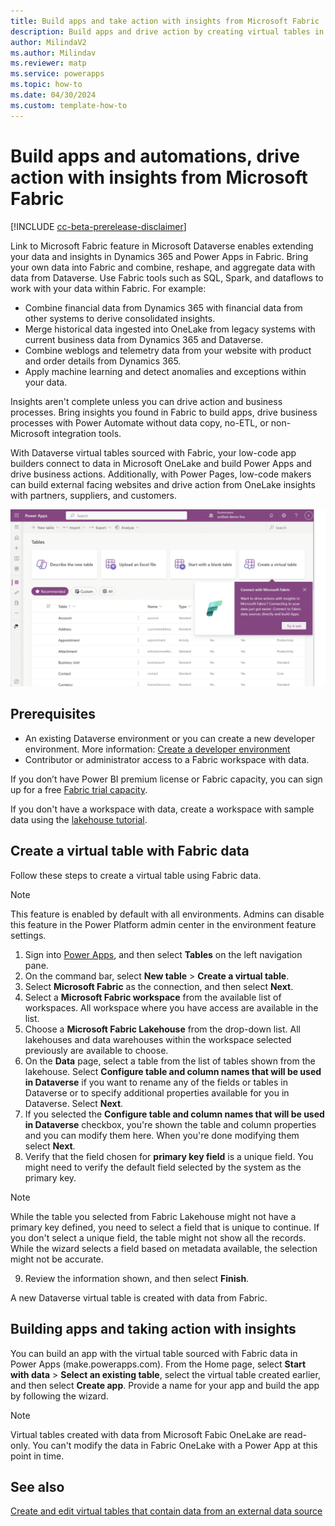 ```yaml
---
title: Build apps and take action with insights from Microsoft Fabric
description: Build apps and drive action by creating virtual tables in Microsoft Dataverse with insights from Microsoft Fabric.
author: MilindaV2
ms.author: Milindav
ms.reviewer: matp
ms.service: powerapps
ms.topic: how-to
ms.date: 04/30/2024
ms.custom: template-how-to
---
```

# Build apps and automations, drive action with insights from Microsoft Fabric 

[!INCLUDE [cc-beta-prerelease-disclaimer](../../includes/cc-beta-prerelease-disclaimer.md)]

Link to Microsoft Fabric feature in Microsoft Dataverse enables extending your data and insights in Dynamics 365 and Power Apps in Fabric. Bring your own data into Fabric and combine, reshape, and aggregate data with data from Dataverse. Use Fabric tools such as SQL, Spark, and dataflows to work with your data within Fabric. For example:

- Combine financial data from Dynamics 365 with financial data from other systems to derive consolidated insights.
- Merge historical data ingested into OneLake from legacy systems with current business data from Dynamics 365 and Dataverse.
- Combine weblogs and telemetry data from your website with product and order details from Dynamics 365.
- Apply machine learning and detect anomalies and exceptions within your data.

Insights aren't complete unless you can drive action and business processes. Bring insights you found in Fabric to build apps, drive business processes with Power Automate without data copy, no-ETL, or non-Microsoft integration tools.

With Dataverse virtual tables sourced with Fabric, your low-code app builders connect to data in Microsoft OneLake and build Power Apps and drive business actions. Additionally, with Power Pages, low-code makers can build external facing websites and drive action from OneLake insights with partners, suppliers, and customers.

![Virtual table with insights from Microsoft Fabric](media/Fabric/Fabric_to_App_GIF_demo.gif)

## Prerequisites

- An existing Dataverse environment or you can create a new developer environment. More information: [Create a developer environment](/power-platform/developer/create-developer-environment)
- Contributor or administrator access to a Fabric workspace with data.

If you don’t have Power BI premium license or Fabric capacity, you can sign up for a free [Fabric trial capacity](/fabric/get-started/fabric-trial).

If you don't have a workspace with data, create a workspace with sample data using the [lakehouse tutorial](/fabric/data-engineering/tutorial-build-lakehouse).

## Create a virtual table with Fabric data

Follow these steps to create a virtual table using Fabric data.

> [!NOTE]
>
> This feature is enabled by default with all environments. Admins can disable this feature in the Power Platform admin center in the environment feature settings. 

1. Sign into [Power Apps](https://make.powerapps.com), and then select **Tables** on the left navigation pane.
2. On the command bar, select **New table** > **Create a virtual table**.
3. Select **Microsoft Fabric** as the connection, and then select **Next**.
4. Select a **Microsoft Fabric workspace** from the available list of workspaces. All workspace where you have access are available in the list.
5. Choose a **Microsoft Fabric Lakehouse** from the drop-down list. All lakehouses and data warehouses within the workspace selected previously are available to choose.
6. On the **Data** page, select a table from the list of tables shown from the lakehouse. Select **Configure table and column names that will be used in Dataverse** if you want to rename any of the fields or tables in Dataverse or to specify additional properties available for you in Dataverse. Select **Next**.
7. If you selected the **Configure table and column names that will be used in Dataverse** checkbox, you're shown the table and column properties and you can modify them here. When you're done modifying them select **Next**.
8. Verify that the field chosen for **primary key field** is a unique field. You might need to verify the default field selected by the system as the primary key.

> [!NOTE]
>
> While the table you selected from Fabric Lakehouse might not have a primary key defined, you need to select a field that is unique to continue. If you don't select a unique field, the table might not show all the records. While the wizard selects a field based on metadata available, the selection might not be accurate.


9. Review the information shown, and then select **Finish**.

A new Dataverse virtual table is created with data from Fabric.

## Building apps and taking action with insights

You can build an app with the virtual table sourced with Fabric data in Power Apps (make.powerapps.com). From the Home page, select **Start with data** > **Select an existing table**, select the virtual table created earlier, and then select **Create app**. Provide a name for your app and build the app by following the wizard.


> [!NOTE]
>
> Virtual tables created with data from Microsoft Fabic OneLake are read-only. You can't modify the data in Fabric OneLake with a Power App at this point in time.
>    

## See also

[Create and edit virtual tables that contain data from an external data source](create-edit-virtual-entities.md)
